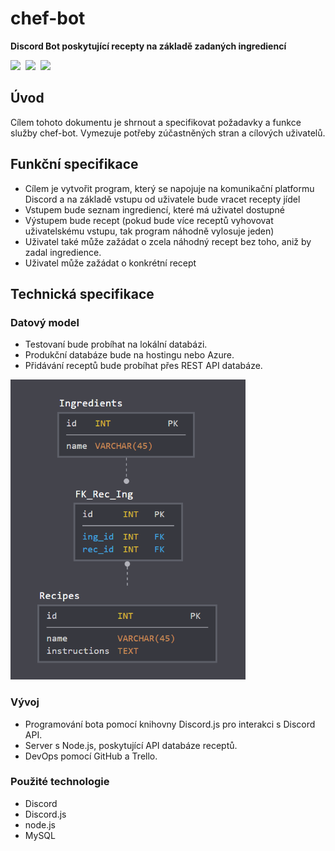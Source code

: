 # chef-bot
**Discord Bot poskytující recepty na základě zadaných ingrediencí**

<img src="https://discordapp.com/assets/e4923594e694a21542a489471ecffa50.svg"  height="70" /> 
<img src="https://upload.wikimedia.org/wikipedia/commons/d/d9/Node.js_logo.svg" height="70" /> 
<img src="https://discord.js.org/static/logo.svg" height="70" />

## Úvod
Cílem tohoto dokumentu je shrnout a specifikovat požadavky a funkce služby chef-bot. Vymezuje potřeby zúčastněných stran a cílových uživatelů.

## Funkční specifikace
* Cílem je vytvořit program, který se napojuje na komunikační platformu Discord a na základě vstupu od uživatele bude vracet recepty jídel
* Vstupem bude seznam ingrediencí, které má uživatel dostupné
* Výstupem bude recept (pokud bude více receptů vyhovovat uživatelskému vstupu, tak program náhodně vylosuje jeden)
* Uživatel také může zažádat o zcela náhodný recept bez toho, aniž by zadal ingredience.
* Uživatel může zažádat o konkrétní recept

## Technická specifikace
### Datový model
* Testovaní bude probíhat na lokální databázi.
* Produkční databáze bude na hostingu nebo Azure.
* Přidávání receptů bude probíhat přes REST API databáze.

<img src="schema.png" alt="Schéma databáze" height="480" />

### Vývoj
* Programování bota pomocí knihovny Discord.js pro interakci s Discord API.
* Server s Node.js, poskytující API databáze receptů.
* DevOps pomocí GitHub a Trello.

### Použité technologie
* Discord
* Discord.js
* node.js
* MySQL
